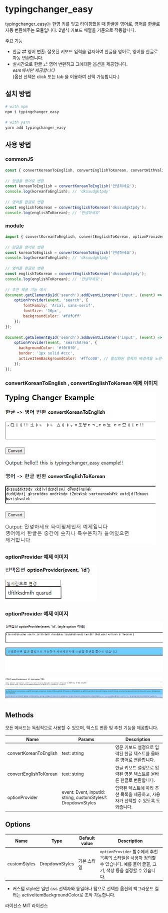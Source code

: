 # typingchanger_easy

typingchanger_easy는 한영 키를 잊고 타이핑했을 때 한글을 영어로, 영어를 한글로 자동 변환해주는 모듈입니다.
2벌식 키보드 배열을 기준으로 작동합니다.

주요 기능
- 한글 ⇄ 영어 변환: 잘못된 키보드 입력을 감지하여 한글을 영어로, 영어를 한글로 자동 변환합니다.
- 실시간으로 한글 ⇄ 영어 변환하고 그에대한 옵션을 제공합니다.
  <br>*esm에서만 제공합니다*
  <br>(옵션 선택은 click 또는 tab 을 이용하여 선택 가능합니다.)

## 설치 방법

```sh
# with npm
npm i typingchanger_easy

# with yarn
yarn add typingchanger_easy
```

## 사용 방법

### commonJS
```js
const { convertKoreanToEnglish, convertEnglishToKorean, convertWithValidation } = require('typingchanger_easy');

// 한글을 영어로 변환
const koreanToEnglish = convertKoreanToEnglish('안녕하세요');
console.log(koreanToEnglish); // 'dkssudgktpdy'

// 영어를 한글로 변환
const englishToKorean = convertEnglishToKorean('dkssudgktpdy');
console.log(englishToKorean); // '안녕하세요'

```

### module
```js
import { convertKoreanToEnglish, convertEnglishToKorean, optionProvider } from 'typingchanger_easy';

// 한글을 영어로 변환
const koreanToEnglish = convertKoreanToEnglish('안녕하세요');
console.log(koreanToEnglish); // 'dkssudgktpdy'

// 영어를 한글로 변환
const englishToKorean = convertEnglishToKorean('dkssudgktpdy');
console.log(englishToKorean); // '안녕하세요';

// 추천 제공 기능 예시
document.getElementById('search').addEventListener('input', (event) => {
    optionProvider(event, 'search', {
        fontFamily: 'Arial, sans-serif',
        fontSize: '16px',
        backgroundColor: '#f0f8ff'
    });
});

document.getElementById('search').addEventListener('input', (event) => {
    optionProvider(event, 'searchArea', {
      backgroundColor: '#f0f0f0',
      border: '1px solid #ccc',
      activeItemBackgroundColor: '#ffcc00', // 활성화된 항목의 배경색을 노란색으로 설정
    });
});
```

### convertKoreanToEnglish , convertEnglishToKorean 예제 이미지

![img.png](example/img.png)

### optionProvider 예제 이미지
![img_1.png](example/img_1.png)

### optionProvider 예제 이미지
![img_2.png](example/img_2.png)

![img.png3](example/img3.png)


<h2>Methods</h2>

모든 메서드는 독립적으로 사용할 수 있으며, 텍스트 변환 및 추천 기능을 제공합니다.

<table>
  <thead>
    <tr>
      <th>Name</th>
      <th>Params</th>
      <th>Description</th>
    </tr>
  </thead>
  <tbody>
    <tr>
      <td>convertKoreanToEnglish</td>
      <td>text: string</td>
      <td>영문 키보드 설정으로 입력된 한글 텍스트를 올바른 영어로 변환합니다.</td>
    </tr>
    <tr>
      <td>convertEnglishToKorean</td>
      <td>text: string</td>
      <td>한글 키보드 설정으로 입력된 영문 텍스트를 올바른 한글로 변환합니다.</td>
    </tr>
    <tr>
      <td>optionProvider</td>
      <td>event: Event, inputId: string, customStyles?: DropdownStyles</td>
      <td>입력된 텍스트에 따라 추천 목록을 제공하고, 사용자가 선택할 수 있도록 도와줍니다.</td>
    </tr>
  </tbody>
</table>

<h2>Options</h2>
<table>
  <thead>
    <tr>
      <th>Name</th>
      <th>Type</th>
      <th>Default value</th>
      <th>Description</th>
    </tr>
  </thead>
  <tbody>
    <tr>
      <td>customStyles</td>
      <td>DropdownStyles</td>
      <td>기본 스타일</td>
      <td><code>optionProvider</code> 함수에서 추천 목록의 스타일을 사용자 정의할 수 있습니다. 예를 들어 글꼴, 크기, 색상 등을 설정할 수 있습니다.</td>
    </tr>
  </tbody>
</table>

* 커스텀 style은 일반 css 선택자와 동일하나 탭으로 선택한 옵션의 백그라운드 컬러는
  activeItemBackgroundColor로 조작 가능합니다.

라이선스
MIT 라이선스